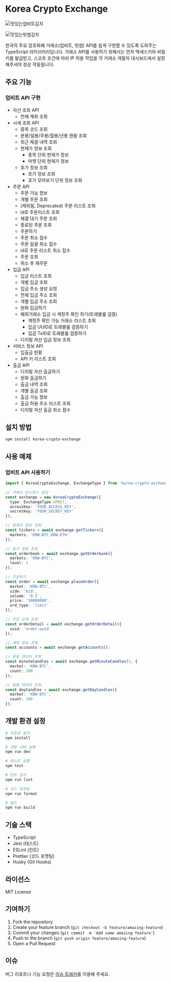 # Korea Crypto Exchange

![맛있는업비트김치](https://github.com/user-attachments/assets/36270157-e02b-4021-807c-a9a14c1b9461)

![맛있는빗썸김치](https://github.com/user-attachments/assets/7441b41d-b2f8-4ffc-b5e7-cae0819298e3)


한국의 주요 암호화폐 거래소(업비트, 빗썸) API를 쉽게 구현할 수 있도록 도와주는 TypeScript 라이브러리입니다. 거래소 API를 사용하기 위해서는 먼저 엑세스키와 비밀키를 발급받고, 스코프 조건에 따라 IP 허용 작업을 각 거래소 개발자 대시보드에서 설정해주셔야 정상 작동됩니다.

## 주요 기능

### 업비트 API 구현
- 자산 조회 API
  - 전체 계좌 조회
- 시세 조회 API
  - 종목 코드 조회
  - 분봉/일봉/주봉/월봉/년봉 캔들 조회
  - 최근 체결 내역 조회
  - 현재가 정보 조회
    - 종목 단위 현재가 정보
    - 마켓 단위 현재가 정보
  - 호가 정보 조회
    - 호가 정보 조회
    - 호가 모아보기 단위 정보 조회
- 주문 API
  - 주문 가능 정보
  - 개별 주문 조회
  - (제외됨, Deprecated) 주문 리스트 조회
  - id로 주문리스트 조회
  - 체결 대기 주문 조회
  - 종료된 주문 조회
  - 주문하기
  - 주문 취소 접수
  - 주문 일괄 취소 접수
  - id로 주문 리스트 취소 접수
  - 주문 조회
  - 취소 후 재주문
- 입금 API
  - 입금 리스트 조회
  - 개별 입금 조회
  - 입금 주소 생성 요청
  - 전체 입금 주소 조회
  - 개별 입금 주소 조회
  - 원화 입금하기
  - 해외거래소 입금 시 계정주 확인 하기(트레블룰 검증)
    - 계정주 확인 가능 거래소 리스트 조회
    - 입금 UUID로 트래블룰 검증하기
    - 입금 TxID로 트래블룰 검증하기
  - 디지털 자산 입금 정보 조회
- 서비스 정보 API
  - 입출금 현황
  - API 키 리스트 조회
- 출금 API
  - 디지털 자산 출금하기
  - 원화 출금하기
  - 출금 내역 조회
  - 개별 출금 조회
  - 출금 가능 정보
  - 출금 허용 주소 리스트 조회
  - 디지털 자산 출금 취소 접수

## 설치 방법

```bash
npm install korea-crypto-exchange
```

## 사용 예제

### 업비트 API 사용하기

```typescript
import { KoreaCryptoExchange, ExchangeType } from 'korea-crypto-exchange';

// 거래소 인스턴스 생성
const exchange = new KoreaCryptoExchange({
  type: ExchangeType.UPBIT,
  accessKey: 'YOUR_ACCESS_KEY',
  secretKey: 'YOUR_SECRET_KEY'
});

// 현재가 정보 조회
const tickers = await exchange.getTickers({
  markets: 'KRW-BTC,KRW-ETH'
});

// 호가 정보 조회
const orderbook = await exchange.getOrderbook({
  markets: 'KRW-BTC',
  level: 1
});

// 주문하기
const order = await exchange.placeOrder({
  market: 'KRW-BTC',
  side: 'bid',
  volume: '0.1',
  price: '50000000',
  ord_type: 'limit'
});

// 주문 상세 조회
const orderDetail = await exchange.getOrderDetail({
  uuid: 'order-uuid'
});

// 계좌 정보 조회
const accounts = await exchange.getAccounts();

// 분봉 데이터 조회
const minuteCandles = await exchange.getMinuteCandles(1, {
  market: 'KRW-BTC',
  count: 200
});

// 일봉 데이터 조회
const dayCandles = await exchange.getDayCandles({
  market: 'KRW-BTC',
  count: 200
});
```

## 개발 환경 설정

```bash
# 의존성 설치
npm install

# 개발 서버 실행
npm run dev

# 테스트 실행
npm test

# 린트 검사
npm run lint

# 코드 포맷팅
npm run format

# 빌드
npm run build
```

## 기술 스택

- TypeScript
- Jest (테스트)
- ESLint (린트)
- Prettier (코드 포맷팅)
- Husky (Git Hooks)

## 라이선스

MIT License

## 기여하기

1. Fork the repository
2. Create your feature branch (`git checkout -b feature/amazing-feature`)
3. Commit your changes (`git commit -m 'Add some amazing feature'`)
4. Push to the branch (`git push origin feature/amazing-feature`)
5. Open a Pull Request

## 이슈

버그 리포트나 기능 요청은 [이슈 트래커](https://github.com/joshephan/korea-crypto-exchange/issues)를 이용해 주세요.
